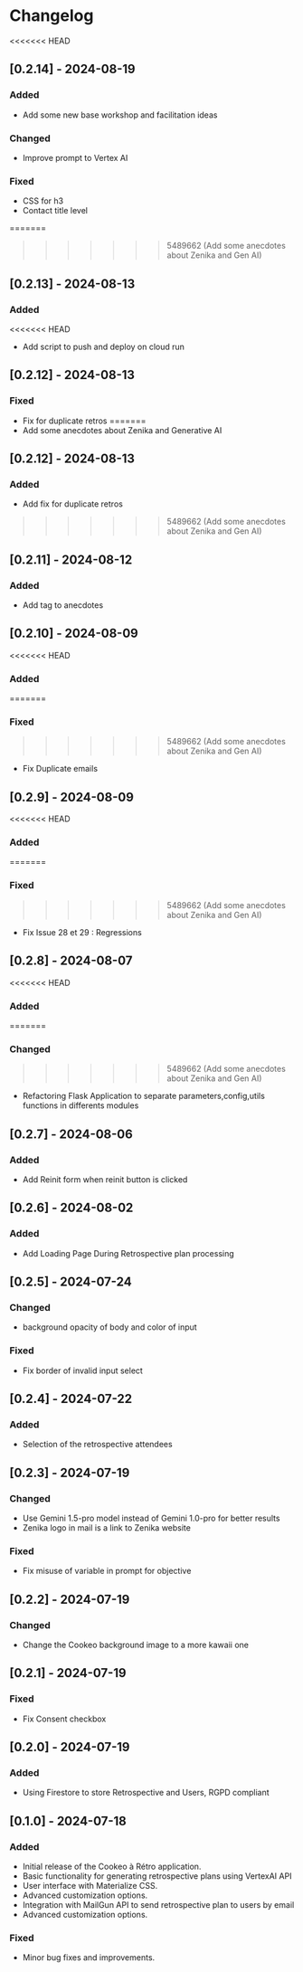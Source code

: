 # Changelog

<<<<<<< HEAD
## [0.2.14] - 2024-08-19

### Added 

- Add some new base workshop and facilitation ideas

### Changed

- Improve prompt to Vertex AI

### Fixed

- CSS for h3
- Contact title level

=======
>>>>>>> 5489662 (Add some anecdotes about Zenika and Gen AI)
## [0.2.13] - 2024-08-13

### Added

<<<<<<< HEAD
- Add script to push and deploy on cloud run

## [0.2.12] - 2024-08-13

### Fixed

- Fix for duplicate retros
=======
- Add some anecdotes about Zenika and Generative AI

## [0.2.12] - 2024-08-13

### Added

- Add fix for duplicate retros
>>>>>>> 5489662 (Add some anecdotes about Zenika and Gen AI)

## [0.2.11] - 2024-08-12

### Added

- Add tag to anecdotes

## [0.2.10] - 2024-08-09

<<<<<<< HEAD
### Added
=======
### Fixed
>>>>>>> 5489662 (Add some anecdotes about Zenika and Gen AI)

- Fix Duplicate emails

## [0.2.9] - 2024-08-09

<<<<<<< HEAD
### Added

=======
### Fixed
>>>>>>> 5489662 (Add some anecdotes about Zenika and Gen AI)
- Fix Issue 28 et 29 : Regressions

## [0.2.8] - 2024-08-07

<<<<<<< HEAD
### Added
=======
### Changed
>>>>>>> 5489662 (Add some anecdotes about Zenika and Gen AI)

- Refactoring Flask Application to separate parameters,config,utils functions in differents modules

## [0.2.7] - 2024-08-06

### Added

- Add Reinit form when reinit button is clicked

## [0.2.6] - 2024-08-02

### Added

- Add Loading Page During Retrospective plan processing

## [0.2.5] - 2024-07-24

### Changed

 - background opacity of body and color of input

### Fixed

- Fix border of invalid input select

## [0.2.4] - 2024-07-22

### Added 

- Selection of the retrospective attendees

## [0.2.3] - 2024-07-19

### Changed

- Use Gemini 1.5-pro model instead of Gemini 1.0-pro for better results
- Zenika logo in mail is a link to Zenika website

### Fixed

- Fix misuse of variable in prompt for objective

## [0.2.2] - 2024-07-19

### Changed

- Change the Cookeo background image to a more kawaii one

## [0.2.1] - 2024-07-19

### Fixed

- Fix Consent checkbox

## [0.2.0] - 2024-07-19

### Added

- Using Firestore to store Retrospective and Users, RGPD compliant

## [0.1.0] - 2024-07-18

### Added

- Initial release of the Cookeo à Rétro application.
- Basic functionality for generating retrospective plans using VertexAI API
- User interface with Materialize CSS.
- Advanced customization options.
- Integration with MailGun API to send retrospective plan to users by email
- Advanced customization options.

### Fixed

- Minor bug fixes and improvements.
